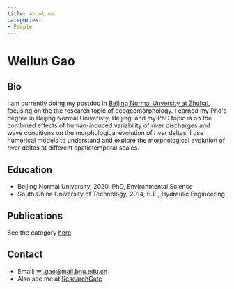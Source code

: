 ```yaml
---
title: About us
categories: 
- People
---
```


# Weilun Gao
## Bio
I am currently doing my postdoc in [Beijing Normal Unversity at Zhuhai](https://zhuhai.bnu.edu.cn), focusing on the the research topic of ecogeomorphology. I earned my Phd's degree in Beijing Normal Univeristy, Beijing, and my PhD topic is on the combined effects of human-induced variability of river discharges and wave conditions on the morphological evolution of river deltas. I use numerical models to understand and explore the morphological evolution of river deltas at different spatiotemporal scales.

## Education
- Beijing Normal University, 2020, PhD, Environmental Science 
- South China University of Technology, 2014, B.E., Hydraulic Engineering

## Publications
See the category [here](https://weilungao.github.io/category/#/Publication)

## Contact
- Email: wl.gao@mail.bnu.edu.cn
- Also see me at [ResearchGate](https://www.researchgate.net/profile/Weilun_Gao2)



